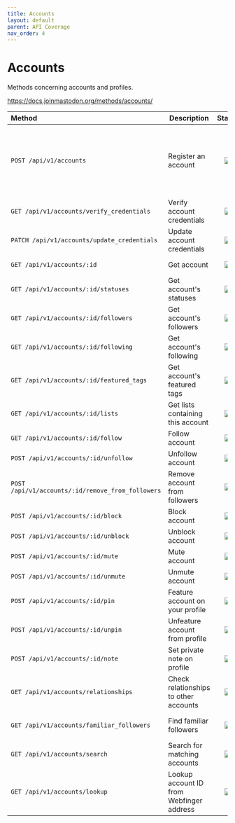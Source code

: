 ```yaml
---
title: Accounts
layout: default
parent: API Coverage
nav_order: 4
---
```


# Accounts

Methods concerning accounts and profiles.

<a href="https://docs.joinmastodon.org/methods/accounts/" target="_blank">https://docs.joinmastodon.org/methods/accounts/</a>

| Method                                            | Description                              |               Status               | Comments                                                                  | 
|:--------------------------------------------------|------------------------------------------|:----------------------------------:|---------------------------------------------------------------------------|
| `POST /api/v1/accounts`                           | Register an account                      | <img src="/assets/orange16.png" /> | Error response with details not propagated. Otherwise, fully implemented. |
| `GET /api/v1/accounts/verify_credentials`         | Verify account credentials               | <img src="/assets/green16.png" />  | Fully supported.                                                          |
| `PATCH /api/v1/accounts/update_credentials`       | Update account credentials               | <img src="/assets/green16.png" />  | Fully supported.                                                          |
| `GET /api/v1/accounts/:id`                        | Get account                              | <img src="/assets/green16.png" />  | Fully supported.                                                          |
| `GET /api/v1/accounts/:id/statuses`               | Get account's statuses                   | <img src="/assets/green16.png" />  | Fully supported.                                                          |
| `GET /api/v1/accounts/:id/followers`              | Get account's followers                  | <img src="/assets/green16.png" />  | Fully supported.                                                          |
| `GET /api/v1/accounts/:id/following`              | Get account's following                  | <img src="/assets/green16.png" />  | Fully supported.                                                          |
| `GET /api/v1/accounts/:id/featured_tags`          | Get account's featured tags              |  <img src="/assets/red16.png" />   | Not implemented yet.                                                      |
| `GET /api/v1/accounts/:id/lists`                  | Get lists containing this account        |  <img src="/assets/red16.png" />   | Not implemented yet.                                                      |
| `GET /api/v1/accounts/:id/follow`                 | Follow account                           | <img src="/assets/green16.png" />  | Fully supported.                                                          |
| `POST /api/v1/accounts/:id/unfollow`              | Unfollow account                         | <img src="/assets/green16.png" />  | Fully supported.                                                          |
| `POST /api/v1/accounts/:id/remove_from_followers` | Remove account from followers            |  <img src="/assets/red16.png" />   | Not implemented yet.                                                      |
| `POST /api/v1/accounts/:id/block`                 | Block account                            | <img src="/assets/green16.png" />  | Fully supported.                                                          |
| `POST /api/v1/accounts/:id/unblock`               | Unblock account                          | <img src="/assets/green16.png" />  | Fully supported.                                                          |
| `POST /api/v1/accounts/:id/mute`                  | Mute account                             | <img src="/assets/green16.png" />  | Fully supported.                                                          |
| `POST /api/v1/accounts/:id/unmute`                | Unmute account                           | <img src="/assets/green16.png" />  | Fully supported.                                                          |
| `POST /api/v1/accounts/:id/pin`                   | Feature account on your profile          |  <img src="/assets/red16.png" />   | Not implemented yet.                                                      |
| `POST /api/v1/accounts/:id/unpin`                 | Unfeature account from profile           |  <img src="/assets/red16.png" />   | Not implemented yet.                                                      |
| `POST /api/v1/accounts/:id/note`                  | Set private note on profile              |  <img src="/assets/red16.png" />   | Not implemented yet.                                                      |
| `GET /api/v1/accounts/relationships`              | Check relationships to other accounts    | <img src="/assets/green16.png" />  | Fully supported.                                                          |
| `GET /api/v1/accounts/familiar_followers`         | Find familiar followers                  |  <img src="/assets/red16.png" />   | Not implemented yet.                                                      |
| `GET /api/v1/accounts/search`                     | Search for matching accounts             | <img src="/assets/green16.png" />  | Fully supported.                                                          |
| `GET /api/v1/accounts/lookup`                     | Lookup account ID from Webfinger address |  <img src="/assets/red16.png" />   | Not implemented yet.                                                      |
